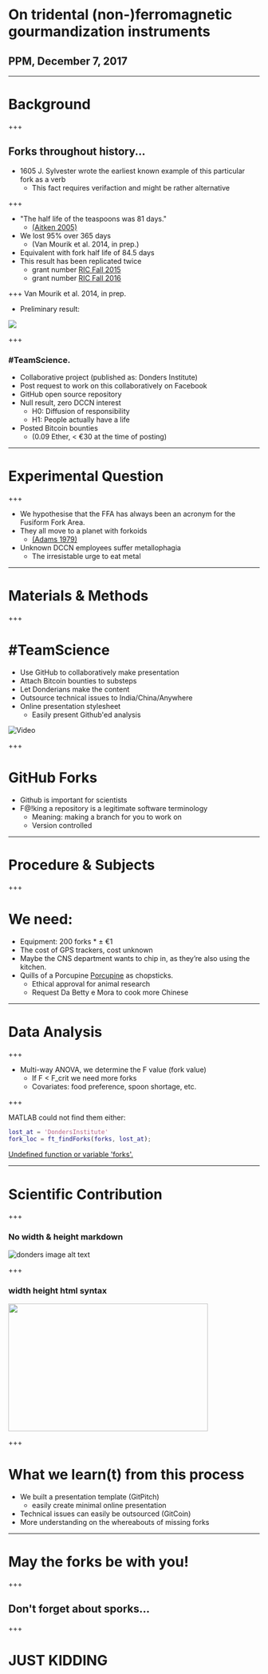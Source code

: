 # On tridental (non-)ferromagnetic gourmandization instruments
## PPM, December 7, 2017

---

# Background

+++

## Forks throughout history...
- 1605 J. Sylvester wrote the earliest known example of this particular fork as a verb
  - This fact requires verifaction and might be rather alternative

+++

- "The half life of the teaspoons was 81 days." 
  - [(Aitken 2005)](https://doi.org/10.1136/bmj.331.7531.1498)
- We lost 95% over 365 days 
  - (Van Mourik et al. 2014, in prep.) 
- Equivalent with fork half life of 84.5 days
- This result has been replicated twice
  - grant number [RIC Fall 2015](https://docs.google.com/document/d/15jg1YHpHG_-xchWnq9zHXQoU33K2eqEI97rbhe0TdVI) 
  - grant number [RIC Fall 2016](https://docs.google.com/document/d/1JwDWR4ktyRerZ78i_v9WBSoHi2pvvsan2ejlBvIaXpU)

+++
Van Mourik et al. 2014, in prep.
- Preliminary result:

![](https://raw.githubusercontent.com/TimVanMourik/ForkPPM/master/images/ForkFace.png)

+++

### #TeamScience.

- Collaborative project (published as: Donders Institute)
- Post request to work on this collaboratively on Facebook
- GitHub open source repository
- Null result, zero DCCN interest
  - H0: Diffusion of responsibility
  - H1: People actually have a life
- Posted Bitcoin bounties 
  - (0.09 Ether, < €30 at the time of posting)

---

# Experimental Question
+++
- We hypothesise that the FFA has always been an acronym for the Fusiform Fork Area.
- They all move to a planet with forkoids
  - [(Adams 1979)](https://en.wikipedia.org/wiki/The_Hitchhiker%27s_Guide_to_the_Galaxy)
- Unknown DCCN employees suffer metallophagia
  - The irresistable urge to eat metal

---

# Materials & Methods

+++
# #TeamScience

- Use GitHub to collaboratively make presentation
- Attach Bitcoin bounties to substeps
- Let Donderians make the content
- Outsource technical issues to India/China/Anywhere
- Online presentation stylesheet
  - Easily present Github'ed analysis

![Video](https://www.youtube.com/embed/MaGSG7Lselk?start=6)

+++

# GitHub Forks

- Github is important for scientists
- F@!king a repository is a legitimate software terminology
  - Meaning: making a branch for you to work on
  - Version controlled

---

# Procedure & Subjects

+++
# We need:
- Equipment: 200 forks * ± €1
- The cost of GPS trackers, cost unknown
- Maybe the CNS department wants to chip in, as they’re also using the kitchen.
- Quills of a Porcupine [Porcupine](https://timvanmourik.github.io/Porcupine) as chopsticks. 
  - Ethical approval for animal research 
  - Request Da Betty e Mora to cook more Chinese

---

# Data Analysis

+++

- Multi-way ANOVA, we determine the F value (fork value)
  - If F < F_crit we need more forks
  - Covariates: food preference, spoon shortage, etc.

+++

MATLAB could not find them either:
```MATLAB
lost_at = 'DondersInstitute'
fork_loc = ft_findForks(forks, lost_at);
```
[Undefined function or variable 'forks'.]()

---
# Scientific Contribution

+++
### No width & height markdown
![donders image alt text](http://www.ru.nl/publish/pages/796445/from_molecule_to_population_fw.png)

+++
### width height html syntax
<img alt-text="molecule to population" src='http://www.ru.nl/publish/pages/796445/from_molecule_to_population_fw.png' width=400 height=256/>

+++

# What we learn(t) from this process
- We built a presentation template (GitPitch)
  - easily create minimal online presentation
- Technical issues can easily be outsourced (GitCoin)
- More understanding on the whereabouts of missing forks

---

# May the forks be with you!


+++

## Don't forget about sporks...

+++

# JUST KIDDING
